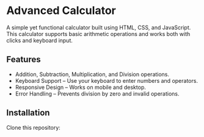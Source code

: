 # Advanced Calculator
A simple yet functional calculator built using HTML, CSS, and JavaScript. This calculator supports basic arithmetic operations and works both with clicks and keyboard input.
## Features
- Addition, Subtraction, Multiplication, and Division operations.
- Keyboard Support – Use your keyboard to enter numbers and operators.
- Responsive Design – Works on mobile and desktop.
- Error Handling – Prevents division by zero and invalid operations.
## Installation
Clone this repository:
